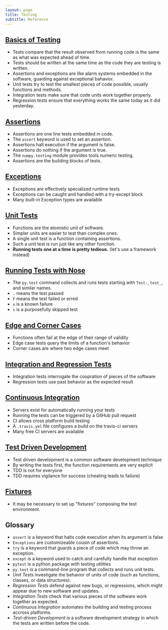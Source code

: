 ```yaml
---
layout: page
title: Testing
subtitle: Reference
---
```

## [Basics of Testing](01-basics.html)

-   Tests compare that the result observed from running code is the same as what was expected ahead of time.
-   Tests should be written at the same time as the code they are testing is written.
-   Assertions and exceptions are like alarm systems embedded in the software, guarding against exceptional bahavior.
-   Unit tests try to test the smallest pieces of code possible, usually functions and methods.
-   Integration tests make sure that code units work together properly.
-   Regression tests ensure that everything works the same today as it did yesterday.

## [Assertions](02-assertions.html)

-   Assertions are one line tests embedded in code.
-   The `assert` keyword is used to set an assertion.
-   Assertions halt execution if the argument is false.
-   Assertions do nothing if the argument is true.
-   The `numpy.testing` module provides tools numeric testing.
-   Assertions are the building blocks of tests.

## [Exceptions](03-exceptions.html)

-   Exceptions are effectively specialized runtime tests
-   Exceptions can be caught and handled with a try-except block
-   Many built-in Exception types are available

## [Unit Tests](04-units.html)

-   Functions are the atomistic unit of software.
-   Simpler units are easier to test than complex ones.
-   A single unit test is a function containing assertions.
-   Such a unit test is run just like any other function.
-   **Running tests one at a time is pretty tedious.** (let's use a framework instead)

## [Running Tests with Nose](05-pytest.html)

-   The `py.test` command collects and runs tests starting with `Test-`, `test_`, and similar names.
-   `.` means the test passed
-   `F` means the test failed or erred
-   `x` is a known failure
-   `s` is a purposefully skipped test

## [Edge and Corner Cases](06-edges.html)

-   Functions often fail at the edge of their range of validity
-   Edge case tests query the limits of a function's behavior
-   Corner cases are where two edge cases meet

## [Integration and Regression Tests](07-integration.html)

-   Integration tests interrogate the coopration of pieces of the software
-   Regression tests use past behavior as the expected result

## [Continuous Integration](08-ci.html)

-   Servers exist for automatically running your tests
-   Running the tests can be triggered by a GitHub pull request
-   CI allows cross platform build testing
-   A `.travis.yml` file configures a build on the travis-ci servers
-   Many free CI servers are available

## [Test Driven Development](09-tdd.html)

-   Test driven development is a common software development technique
-   By writing the tests first, the function requirements are very explicit
-   TDD is not for everyone
-   TDD requires vigilance for success (cheating leads to failure)

## [Fixtures](10-fixtures.html)

-   It may be necessary to set up "fixtures" composing the test environment.

## Glossary

*   `assert` is a keyword that halts code execution when its argument is false
*   `Exceptions` are customizeable cousin of assertions.
*   `try` is a keyword that guards a piece of code which may throw an exception.
*   `except` is a keyword used to catch and carefully handle that exception
*   `pytest` is a python package with testing utilities
*   `py.test` is a command-line program that collects and runs unit tests.
*    _Unit Tests_ investigate the behavior of units of code (such as functions, classes, or data structures).
*    _Regression Tests_ defend against new bugs, or regressions, which might appear due to new software and updates.
*    _Integration Tests_ check that various pieces of the software work together as expected.
*   _Continuous Integration_ automates the building and testing process accross platforms.
*   _Test-driven Development_ is a software development strategy in which the tests are written before the code.
